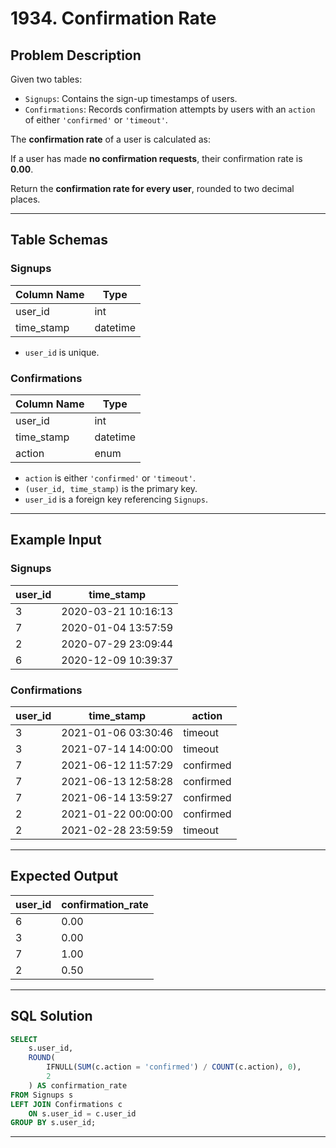 # 1934. Confirmation Rate

## Problem Description

Given two tables:

- `Signups`: Contains the sign-up timestamps of users.
- `Confirmations`: Records confirmation attempts by users with an `action` of either `'confirmed'` or `'timeout'`.

The **confirmation rate** of a user is calculated as:


If a user has made **no confirmation requests**, their confirmation rate is **0.00**.

Return the **confirmation rate for every user**, rounded to two decimal places.

---

## Table Schemas

### Signups

| Column Name | Type     |
|-------------|----------|
| user_id     | int      |
| time_stamp  | datetime |

- `user_id` is unique.

### Confirmations

| Column Name | Type     |
|-------------|----------|
| user_id     | int      |
| time_stamp  | datetime |
| action      | enum     |

- `action` is either `'confirmed'` or `'timeout'`.
- `(user_id, time_stamp)` is the primary key.
- `user_id` is a foreign key referencing `Signups`.

---

## Example Input

### Signups

| user_id | time_stamp          |
|---------|---------------------|
| 3       | 2020-03-21 10:16:13 |
| 7       | 2020-01-04 13:57:59 |
| 2       | 2020-07-29 23:09:44 |
| 6       | 2020-12-09 10:39:37 |

### Confirmations

| user_id | time_stamp          | action    |
|---------|---------------------|-----------|
| 3       | 2021-01-06 03:30:46 | timeout   |
| 3       | 2021-07-14 14:00:00 | timeout   |
| 7       | 2021-06-12 11:57:29 | confirmed |
| 7       | 2021-06-13 12:58:28 | confirmed |
| 7       | 2021-06-14 13:59:27 | confirmed |
| 2       | 2021-01-22 00:00:00 | confirmed |
| 2       | 2021-02-28 23:59:59 | timeout   |

---

## Expected Output

| user_id | confirmation_rate |
|---------|-------------------|
| 6       | 0.00              |
| 3       | 0.00              |
| 7       | 1.00              |
| 2       | 0.50              |

---

## SQL Solution

```sql
SELECT 
    s.user_id,
    ROUND(
        IFNULL(SUM(c.action = 'confirmed') / COUNT(c.action), 0),
        2
    ) AS confirmation_rate
FROM Signups s
LEFT JOIN Confirmations c 
    ON s.user_id = c.user_id
GROUP BY s.user_id;
```
---
